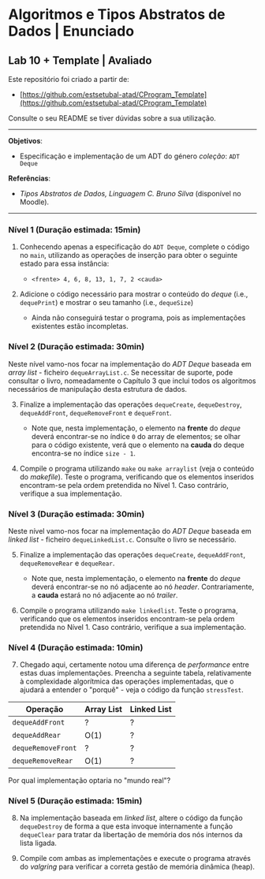 # Algoritmos e Tipos Abstratos de Dados | Enunciado

## Lab 10 + Template | Avaliado

Este repositório foi criado a partir de:

- [https://github.com/estsetubal-atad/CProgram_Template](https://github.com/estsetubal-atad/CProgram_Template) 

Consulte o seu README se tiver dúvidas sobre a sua utilização.

----

**Objetivos**:

- Especificação e implementação de um ADT do género *coleção*: `ADT Deque`

**Referências**:

- *Tipos Abstratos de Dados, Linguagem C. Bruno Silva* (disponível no Moodle).

---

### Nível 1 (Duração estimada: 15min)

1. Conhecendo apenas a especificação do `ADT Deque`, complete o código no `main`, utilizando as operações de inserção para obter o seguinte estado para essa instância:

    - `<frente> 4, 6, 8, 13, 1, 7, 2 <cauda>`

2. Adicione o código necessário para mostrar o conteúdo do *deque* (i.e., `dequePrint`) e mostrar o seu tamanho (i.e., `dequeSize`)

    - Ainda não conseguirá testar o programa, pois as implementações existentes estão incompletas.

### Nível 2 (Duração estimada: 30min)

Neste nível vamo-nos focar na implementação do *ADT Deque* baseada em *array list* - ficheiro `dequeArrayList.c`. Se necessitar de suporte, pode consultar o livro, nomeadamente o Capítulo 3 que inclui todos os algoritmos necessários de manipulação desta estrutura de dados.

3. Finalize a implementação das operações `dequeCreate`, `dequeDestroy`, `dequeAddFront`, `dequeRemoveFront` e `dequeFront`.

    - Note que, nesta implementação, o elemento na **frente** do *deque* deverá encontrar-se no índice `0` do array de elementos; se olhar para o código existente, verá que o elemento na **cauda** do deque encontra-se no índice `size - 1`.

4. Compile o programa utilizando `make` ou `make arraylist` (veja o conteúdo do *makefile*). Teste o programa, verificando que os elementos inseridos encontram-se pela ordem pretendida no Nível 1. Caso contrário, verifique a sua implementação.

### Nível 3 (Duração estimada: 30min)

Neste nível vamo-nos focar na implementação do *ADT Deque* baseada em *linked list*  - ficheiro `dequeLinkedList.c`. Consulte o livro se necessário.

5. Finalize a implementação das operações `dequeCreate`, `dequeAddFront`, `dequeRemoveRear` e `dequeRear`.

    - Note que, nesta implementação, o elemento na **frente** do *deque* deverá encontrar-se no nó adjacente ao nó *header*. Contrariamente, a **cauda** estará no nó adjacente ao nó *trailer*.

6. Compile o programa utilizando `make linkedlist`. Teste o programa, verificando que os elementos inseridos encontram-se pela ordem pretendida no Nível 1. Caso contrário, verifique a sua implementação.

### Nível 4 (Duração estimada: 10min)

7. Chegado aqui, certamente notou uma diferença de *performance* entre estas duas implementações. Preencha a seguinte tabela, relativamente à complexidade algorítmica das operações implementadas, que o ajudará a entender o "porquê" - veja o código da função `stressTest`.

Operação           | Array List | Linked List
-------------------|------------|------------
`dequeAddFront`    | ?          | ?
`dequeAddRear`     | O(1)       | ?
`dequeRemoveFront` | ?          | ?
`dequeRemoveRear`  | O(1)       | ?

Por qual implementação optaria no "mundo real"?

### Nível 5 (Duração estimada: 15min)

8. Na implementação baseada em *linked list*, altere o código da função `dequeDestroy` de forma a que esta invoque internamente a função `dequeClear` para tratar da libertação de memória dos nós internos da lista ligada.

9. Compile com ambas as implementações e execute o programa através do *valgring* para verificar a correta gestão de memória dinâmica (heap).  

